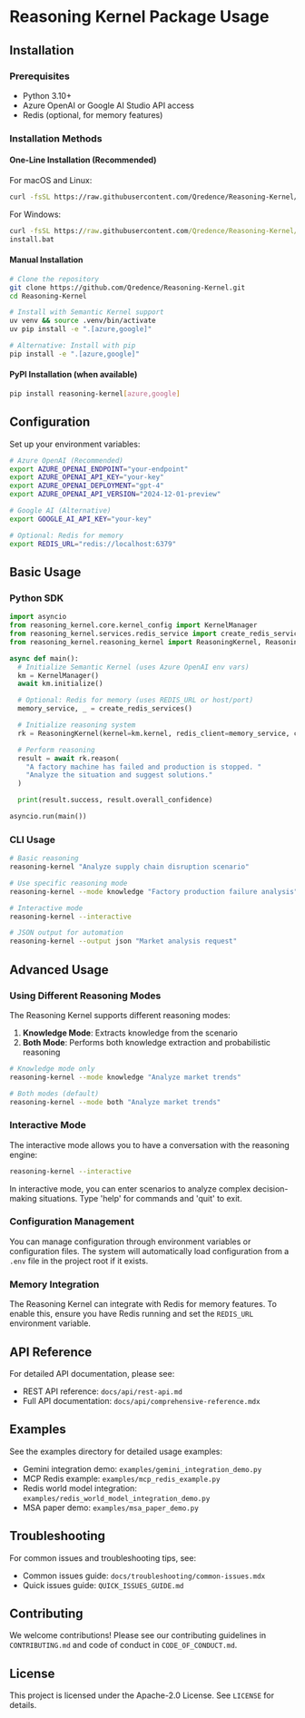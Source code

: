 # Reasoning Kernel Package Usage

## Installation

### Prerequisites

- Python 3.10+
- Azure OpenAI or Google AI Studio API access
- Redis (optional, for memory features)

### Installation Methods

#### One-Line Installation (Recommended)

For macOS and Linux:
```bash
curl -fsSL https://raw.githubusercontent.com/Qredence/Reasoning-Kernel/main/setup/install.sh | bash
```

For Windows:
```cmd
curl -fsSL https://raw.githubusercontent.com/Qredence/Reasoning-Kernel/main/setup/install.bat -o install.bat
install.bat
```

#### Manual Installation

```bash
# Clone the repository
git clone https://github.com/Qredence/Reasoning-Kernel.git
cd Reasoning-Kernel

# Install with Semantic Kernel support
uv venv && source .venv/bin/activate
uv pip install -e ".[azure,google]"

# Alternative: Install with pip
pip install -e ".[azure,google]"
```

#### PyPI Installation (when available)

```bash
pip install reasoning-kernel[azure,google]
```

## Configuration

Set up your environment variables:

```bash
# Azure OpenAI (Recommended)
export AZURE_OPENAI_ENDPOINT="your-endpoint"
export AZURE_OPENAI_API_KEY="your-key"
export AZURE_OPENAI_DEPLOYMENT="gpt-4"
export AZURE_OPENAI_API_VERSION="2024-12-01-preview"

# Google AI (Alternative)
export GOOGLE_AI_API_KEY="your-key"

# Optional: Redis for memory
export REDIS_URL="redis://localhost:6379"
```

## Basic Usage

### Python SDK

```python
import asyncio
from reasoning_kernel.core.kernel_config import KernelManager
from reasoning_kernel.services.redis_service import create_redis_services
from reasoning_kernel.reasoning_kernel import ReasoningKernel, ReasoningConfig

async def main():
  # Initialize Semantic Kernel (uses Azure OpenAI env vars)
  km = KernelManager()
  await km.initialize()

  # Optional: Redis for memory (uses REDIS_URL or host/port)
  memory_service, _ = create_redis_services()

  # Initialize reasoning system
  rk = ReasoningKernel(kernel=km.kernel, redis_client=memory_service, config=ReasoningConfig())

  # Perform reasoning
  result = await rk.reason(
    "A factory machine has failed and production is stopped. "
    "Analyze the situation and suggest solutions."
  )

  print(result.success, result.overall_confidence)

asyncio.run(main())
```

### CLI Usage

```bash
# Basic reasoning
reasoning-kernel "Analyze supply chain disruption scenario"

# Use specific reasoning mode
reasoning-kernel --mode knowledge "Factory production failure analysis"

# Interactive mode
reasoning-kernel --interactive

# JSON output for automation
reasoning-kernel --output json "Market analysis request"
```

## Advanced Usage

### Using Different Reasoning Modes

The Reasoning Kernel supports different reasoning modes:

1. **Knowledge Mode**: Extracts knowledge from the scenario
2. **Both Mode**: Performs both knowledge extraction and probabilistic reasoning

```bash
# Knowledge mode only
reasoning-kernel --mode knowledge "Analyze market trends"

# Both modes (default)
reasoning-kernel --mode both "Analyze market trends"
```

### Interactive Mode

The interactive mode allows you to have a conversation with the reasoning engine:

```bash
reasoning-kernel --interactive
```

In interactive mode, you can enter scenarios to analyze complex decision-making situations. Type 'help' for commands and 'quit' to exit.

### Configuration Management

You can manage configuration through environment variables or configuration files. The system will automatically load configuration from a `.env` file in the project root if it exists.

### Memory Integration

The Reasoning Kernel can integrate with Redis for memory features. To enable this, ensure you have Redis running and set the `REDIS_URL` environment variable.

## API Reference

For detailed API documentation, please see:
- REST API reference: `docs/api/rest-api.md`
- Full API documentation: `docs/api/comprehensive-reference.mdx`

## Examples

See the examples directory for detailed usage examples:
- Gemini integration demo: `examples/gemini_integration_demo.py`
- MCP Redis example: `examples/mcp_redis_example.py`
- Redis world model integration: `examples/redis_world_model_integration_demo.py`
- MSA paper demo: `examples/msa_paper_demo.py`

## Troubleshooting

For common issues and troubleshooting tips, see:
- Common issues guide: `docs/troubleshooting/common-issues.mdx`
- Quick issues guide: `QUICK_ISSUES_GUIDE.md`

## Contributing

We welcome contributions! Please see our contributing guidelines in `CONTRIBUTING.md` and code of conduct in `CODE_OF_CONDUCT.md`.

## License

This project is licensed under the Apache-2.0 License. See `LICENSE` for details.
